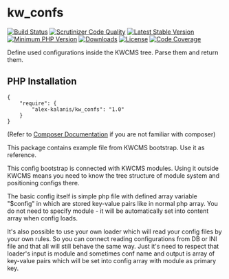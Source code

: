 # kw_confs

[![Build Status](https://travis-ci.org/alex-kalanis/kw_confs.svg?branch=master)](https://travis-ci.org/alex-kalanis/kw_confs)
[![Scrutinizer Code Quality](https://scrutinizer-ci.com/g/alex-kalanis/kw_confs/badges/quality-score.png?b=master)](https://scrutinizer-ci.com/g/alex-kalanis/kw_confs/?branch=master)
[![Latest Stable Version](https://poser.pugx.org/alex-kalanis/kw_confs/v/stable.svg?v=1)](https://packagist.org/packages/alex-kalanis/kw_confs)
[![Minimum PHP Version](https://img.shields.io/badge/php-%3E%3D%207.3-8892BF.svg)](https://php.net/)
[![Downloads](https://img.shields.io/packagist/dt/alex-kalanis/kw_confs.svg?v1)](https://packagist.org/packages/alex-kalanis/kw_confs)
[![License](https://poser.pugx.org/alex-kalanis/kw_confs/license.svg?v=1)](https://packagist.org/packages/alex-kalanis/kw_confs)
[![Code Coverage](https://scrutinizer-ci.com/g/alex-kalanis/kw_confs/badges/coverage.png?b=master&v=1)](https://scrutinizer-ci.com/g/alex-kalanis/kw_confs/?branch=master)

Define used configurations inside the KWCMS tree. Parse them and return them.

## PHP Installation

```
{
    "require": {
        "alex-kalanis/kw_confs": "1.0"
    }
}
```

(Refer to [Composer Documentation](https://github.com/composer/composer/blob/master/doc/00-intro.md#introduction) if you are not
familiar with composer)

This package contains example file from KWCMS bootstrap. Use it as reference.

This config bootstrap is connected with KWCMS modules. Using it outside KWCMS means
you need to know the tree structure of module system and positioning configs there.

The basic config itself is simple php file with defined array variable "$config" in
which are stored key-value pairs like in normal php array. You do not need to specify
module - it will be automatically set into content array when config loads.

It's also possible to use your own loader which will read your config files by your own
rules. So you can connect reading configurations from DB or INI file and that all will
still behave the same way. Just it's need to respect that loader's input is module and
sometimes conf name and output is array of key-value pairs which will be set into config
array with module as primary key.
